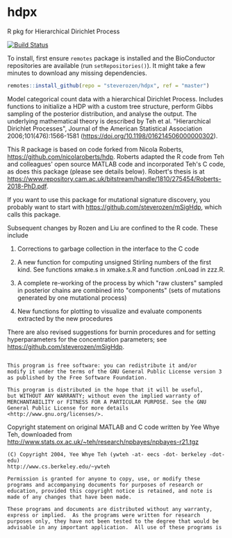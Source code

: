 # hdpx
R pkg for Hierarchical Dirichlet Process

[![Build Status](https://travis-ci.com/steverozen/hdpx.svg?branch=master)](https://travis-ci.com/steverozen/hdpx)

To install, first ensure `remotes` package is installed and the BioConductor repositories are available (run `setRepositories()`). 
It might take a few minutes to download any missing dependencies. 
```R
remotes::install_github(repo = "steverozen/hdpx", ref = "master")
```

Model categorical count data with a hierarchical Dirichlet
    Process. Includes functions to initialize a HDP with a custom tree
    structure, perform Gibbs sampling of the posterior distribution,
    and analyse the output. The underlying mathematical theory is
    described by Teh et al. 
    "Hierarchical Dirichlet Processes", Journal of the American Statistical
    Association 2006;101(476):1566-1581
    (https://doi.org/10.1198/016214506000000302).

This R package is based on code forked from Nicola Roberts, 
    https://github.com/nicolaroberts/hdp. Roberts adapted the R code
    from Teh and colleagues' open source MATLAB code
    and incorporated Teh's C code, as does this package (please see
    details below).
    Robert's thesis is at
    https://www.repository.cam.ac.uk/bitstream/handle/1810/275454/Roberts-2018-PhD.pdf.
    
If you want to use this package for mutational signature discovery,
you probably want to start with https://github.com/steverozen/mSigHdp,
which calls this package.
    
Subsequent changes by Rozen and Liu are confined to the R code.
    These include
    
1. Corrections to garbage collection in the interface
    to the C code
    
2. A new function for computing unsigned 
    Stirling numbers of the first kind. See functions xmake.s in xmake.s.R
    and function .onLoad in zzz.R.
    
3. A complete re-working of
    the process by which "raw clusters" sampled in posterior chains are 
    combined into "components" (sets of mutations generated by one 
    mutational process)
    
4. New functions for plotting to visualize 
    and evaluate components extracted by the new procedures
    
There are also
    revised suggestions for burnin procedures and for setting hyperparameters 
    for the concentration parameters; see https://github.com/steverozen/mSigHdp.

```

This program is free software: you can redistribute it and/or 
modify it under the terms of the GNU General Public License version 3 
as published by the Free Software Foundation. 

This program is distributed in the hope that it will be useful, 
but WITHOUT ANY WARRANTY; without even the implied warranty of 
MERCHANTABILITY or FITNESS FOR A PARTICULAR PURPOSE. See the GNU 
General Public License for more details <http://www.gnu.org/licenses/>. 
```

Copyright statement on original MATLAB and C code written by Yee Whye Teh, downloaded from 
http://www.stats.ox.ac.uk/~teh/research/npbayes/npbayes-r21.tgz

```
(C) Copyright 2004, Yee Whye Teh (ywteh -at- eecs -dot- berkeley -dot- edu)
http://www.cs.berkeley.edu/~ywteh

Permission is granted for anyone to copy, use, or modify these
programs and accompanying documents for purposes of research or
education, provided this copyright notice is retained, and note is
made of any changes that have been made.
 
These programs and documents are distributed without any warranty,
express or implied.  As the programs were written for research
purposes only, they have not been tested to the degree that would be
advisable in any important application.  All use of these programs is
```
